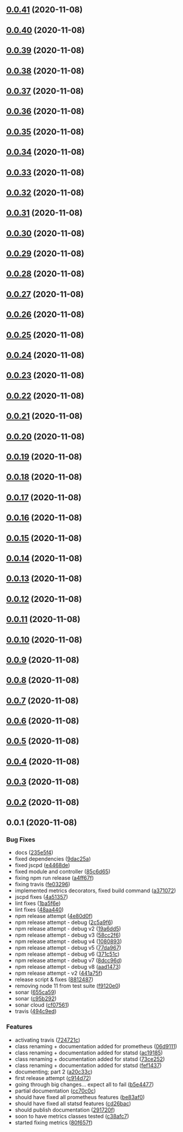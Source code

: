 ## [0.0.41](https://github.com/mists-aside/nestjs-metrics/compare/0.0.40...0.0.41) (2020-11-08)

## [0.0.40](https://github.com/mists-aside/nestjs-metrics/compare/0.0.39...0.0.40) (2020-11-08)

## [0.0.39](https://github.com/mists-aside/nestjs-metrics/compare/0.0.38...0.0.39) (2020-11-08)

## [0.0.38](https://github.com/mists-aside/nestjs-metrics/compare/0.0.37...0.0.38) (2020-11-08)

## [0.0.37](https://github.com/mists-aside/nestjs-metrics/compare/0.0.36...0.0.37) (2020-11-08)

## [0.0.36](https://github.com/mists-aside/nestjs-metrics/compare/0.0.35...0.0.36) (2020-11-08)

## [0.0.35](https://github.com/mists-aside/nestjs-metrics/compare/0.0.34...0.0.35) (2020-11-08)

## [0.0.34](https://github.com/mists-aside/nestjs-metrics/compare/0.0.33...0.0.34) (2020-11-08)

## [0.0.33](https://github.com/mists-aside/nestjs-metrics/compare/0.0.32...0.0.33) (2020-11-08)

## [0.0.32](https://github.com/mists-aside/nestjs-metrics/compare/0.0.31...0.0.32) (2020-11-08)

## [0.0.31](https://github.com/mists-aside/nestjs-metrics/compare/0.0.30...0.0.31) (2020-11-08)

## [0.0.30](https://github.com/mists-aside/nestjs-metrics/compare/0.0.29...0.0.30) (2020-11-08)

## [0.0.29](https://github.com/mists-aside/nestjs-metrics/compare/0.0.28...0.0.29) (2020-11-08)

## [0.0.28](https://github.com/mists-aside/nestjs-metrics/compare/0.0.27...0.0.28) (2020-11-08)

## [0.0.27](https://github.com/mists-aside/nestjs-metrics/compare/0.0.26...0.0.27) (2020-11-08)

## [0.0.26](https://github.com/mists-aside/nestjs-metrics/compare/0.0.25...0.0.26) (2020-11-08)

## [0.0.25](https://github.com/mists-aside/nestjs-metrics/compare/0.0.24...0.0.25) (2020-11-08)

## [0.0.24](https://github.com/mists-aside/nestjs-metrics/compare/0.0.23...0.0.24) (2020-11-08)

## [0.0.23](https://github.com/mists-aside/nestjs-metrics/compare/0.0.22...0.0.23) (2020-11-08)

## [0.0.22](https://github.com/mists-aside/nestjs-metrics/compare/0.0.21...0.0.22) (2020-11-08)

## [0.0.21](https://github.com/mists-aside/nestjs-metrics/compare/0.0.20...0.0.21) (2020-11-08)

## [0.0.20](https://github.com/mists-aside/nestjs-metrics/compare/0.0.19...0.0.20) (2020-11-08)

## [0.0.19](https://github.com/mists-aside/nestjs-metrics/compare/0.0.18...0.0.19) (2020-11-08)

## [0.0.18](https://github.com/mists-aside/nestjs-metrics/compare/0.0.17...0.0.18) (2020-11-08)

## [0.0.17](https://github.com/mists-aside/nestjs-metrics/compare/0.0.16...0.0.17) (2020-11-08)

## [0.0.16](https://github.com/mists-aside/nestjs-metrics/compare/0.0.15...0.0.16) (2020-11-08)

## [0.0.15](https://github.com/mists-aside/nestjs-metrics/compare/0.0.14...0.0.15) (2020-11-08)

## [0.0.14](https://github.com/mists-aside/nestjs-metrics/compare/0.0.13...0.0.14) (2020-11-08)

## [0.0.13](https://github.com/mists-aside/nestjs-metrics/compare/0.0.12...0.0.13) (2020-11-08)

## [0.0.12](https://github.com/mists-aside/nestjs-metrics/compare/0.0.11...0.0.12) (2020-11-08)

## [0.0.11](https://github.com/mists-aside/nestjs-metrics/compare/0.0.10...0.0.11) (2020-11-08)

## [0.0.10](https://github.com/mists-aside/nestjs-metrics/compare/0.0.9...0.0.10) (2020-11-08)

## [0.0.9](https://github.com/mists-aside/nestjs-metrics/compare/0.0.8...0.0.9) (2020-11-08)

## [0.0.8](https://github.com/mists-aside/nestjs-metrics/compare/0.0.7...0.0.8) (2020-11-08)

## [0.0.7](https://github.com/mists-aside/nestjs-metrics/compare/0.0.6...0.0.7) (2020-11-08)

## [0.0.6](https://github.com/mists-aside/nestjs-metrics/compare/0.0.5...0.0.6) (2020-11-08)

## [0.0.5](https://github.com/mists-aside/nestjs-metrics/compare/0.0.4...0.0.5) (2020-11-08)

## [0.0.4](https://github.com/mists-aside/nestjs-metrics/compare/0.0.3...0.0.4) (2020-11-08)

## [0.0.3](https://github.com/mists-aside/nestjs-metrics/compare/0.0.2...0.0.3) (2020-11-08)

## [0.0.2](https://github.com/mists-aside/nestjs-metrics/compare/0.0.1...0.0.2) (2020-11-08)

## 0.0.1 (2020-11-08)


### Bug Fixes

* docs ([235e5f4](https://github.com/mists-aside/nestjs-metrics/commit/235e5f48d5bf411146eebc956948aa7e8e693e6d))
* fixed dependencies ([9dac25a](https://github.com/mists-aside/nestjs-metrics/commit/9dac25acf361789c5463297b69e4f46f621b949e))
* fixed jscpd ([e4468de](https://github.com/mists-aside/nestjs-metrics/commit/e4468de9b36b3e8ec1dc0c4e69ed7fbc61939ca4))
* fixed module and controller ([85c6d65](https://github.com/mists-aside/nestjs-metrics/commit/85c6d652f224ec048a1446a00688e35064782499))
* fixing npm run release ([a4ff67f](https://github.com/mists-aside/nestjs-metrics/commit/a4ff67f56602cb1122c30e3aa377dcf72d92c8a8))
* fixing travis ([fe03296](https://github.com/mists-aside/nestjs-metrics/commit/fe032967c90e6f2a9ea6bbef8dd5f44b8605493f))
* implemented metrics decorators, fixed build command ([a371072](https://github.com/mists-aside/nestjs-metrics/commit/a37107251e27896411e30af074dc3de61716be71))
* jscpd fixes ([4a51357](https://github.com/mists-aside/nestjs-metrics/commit/4a51357e987b12b6410678d3198c621907b17f3d))
* lint fixes ([1ba5f6e](https://github.com/mists-aside/nestjs-metrics/commit/1ba5f6edf3949dfdac6364acef50ddcdabd4d40b))
* lint fixes ([48aa440](https://github.com/mists-aside/nestjs-metrics/commit/48aa4405c852122e66a07681453e4113812a905d))
* npm release attempt ([4e80d0f](https://github.com/mists-aside/nestjs-metrics/commit/4e80d0fb4b3789b3a144988bd6cfc7a9dcf77fd7))
* npm release attempt - debug ([2c5a9f6](https://github.com/mists-aside/nestjs-metrics/commit/2c5a9f68e50e6a99a0d751f44f7cec1b683cb973))
* npm release attempt - debug v2 ([19a6dd5](https://github.com/mists-aside/nestjs-metrics/commit/19a6dd5f175826aaea2b7b30e07135cdb43f10e9))
* npm release attempt - debug v3 ([58cc2f6](https://github.com/mists-aside/nestjs-metrics/commit/58cc2f681be38a5b9497fd8a0a9471102265d549))
* npm release attempt - debug v4 ([1080893](https://github.com/mists-aside/nestjs-metrics/commit/10808937ca055a4b25554d2cfa26204ba1b1a797))
* npm release attempt - debug v5 ([77da967](https://github.com/mists-aside/nestjs-metrics/commit/77da967045c6d99d1ea0a72e9b4e37020d1c3c3b))
* npm release attempt - debug v6 ([371c51c](https://github.com/mists-aside/nestjs-metrics/commit/371c51c750d7540c1d24d5c99b3b36d2ba0e0373))
* npm release attempt - debug v7 ([8dcc96d](https://github.com/mists-aside/nestjs-metrics/commit/8dcc96df6167bda8a9eef6a0180298d6a6e603c2))
* npm release attempt - debug v8 ([aad1473](https://github.com/mists-aside/nestjs-metrics/commit/aad147328b97db11e6e334811e51c129ad0e7ed6))
* npm release attempt - v2 ([441a75f](https://github.com/mists-aside/nestjs-metrics/commit/441a75fc9cf5ec0578ab5ef632a90026d8ce3f18))
* release script & fixes ([8812487](https://github.com/mists-aside/nestjs-metrics/commit/8812487055ccbb1358e356ee7d4b8155f2d20a8e))
* removing node 11 from test suite ([f9120e0](https://github.com/mists-aside/nestjs-metrics/commit/f9120e0542c56de7978c0adbd9cb75651e509d7e))
* sonar ([655ca59](https://github.com/mists-aside/nestjs-metrics/commit/655ca597bc4d452ab298a71da5387bc8b6630aa6))
* sonar ([c95b292](https://github.com/mists-aside/nestjs-metrics/commit/c95b292497a4ceafb2b5c093e7fb05154eb8d130))
* sonar cloud ([cf07561](https://github.com/mists-aside/nestjs-metrics/commit/cf07561e85a4f53346fdb6bfdca68b787b2e1dbf))
* travis ([494c9ed](https://github.com/mists-aside/nestjs-metrics/commit/494c9ed902edb35c7318a5af3cc99c7804fe5743))


### Features

* activating travis ([724721c](https://github.com/mists-aside/nestjs-metrics/commit/724721c05b0f6eaae1366a15df11056eb131a013))
* class renaming + documentation added for prometheus ([06d9111](https://github.com/mists-aside/nestjs-metrics/commit/06d91114e2ff2dc4717c3209885fb4ff1acfb0e6))
* class renaming + documentation added for statsd ([ac19185](https://github.com/mists-aside/nestjs-metrics/commit/ac1918548dad89f855bb70938e3b4743692214b6))
* class renaming + documentation added for statsd ([73ce252](https://github.com/mists-aside/nestjs-metrics/commit/73ce25219417bd0f081239af4b243bda06904e88))
* class renaming + documentation added for statsd ([fef1437](https://github.com/mists-aside/nestjs-metrics/commit/fef143736289d92722cae073be957d14c3471f97))
* documenting; part 2 ([a20c33c](https://github.com/mists-aside/nestjs-metrics/commit/a20c33cd8275273c0ee8b50162b18467fc0af0d0))
* first release attempt ([c914d72](https://github.com/mists-aside/nestjs-metrics/commit/c914d72dc69fd9dd4f75a42d8ce2578d6d38550b))
* going through big changes... expect all to fail ([b5e4477](https://github.com/mists-aside/nestjs-metrics/commit/b5e44773557cf3d25218ccb6ecb94b742bf2ffe0))
* partial documentation ([cc70c0c](https://github.com/mists-aside/nestjs-metrics/commit/cc70c0c2a04eb735327ea3a1083145a62f459b9d))
* should have fixed all prometheus features ([be83af0](https://github.com/mists-aside/nestjs-metrics/commit/be83af0d3b2375037962061dbfe5358d5bd0cb43))
* should have fixed all statsd features ([cd26bac](https://github.com/mists-aside/nestjs-metrics/commit/cd26bacd531556cbc1f9a0b5d56f5f3543336b8b))
* should publish documentation ([291720f](https://github.com/mists-aside/nestjs-metrics/commit/291720fb04dd46e2c26b4fa90c5efb163805d7b4))
* soon to have metrics classes tested ([c38afc7](https://github.com/mists-aside/nestjs-metrics/commit/c38afc76c93464d4af1f3756d7d428e444cf7c53))
* started fixing metrics ([80f657f](https://github.com/mists-aside/nestjs-metrics/commit/80f657fd56cf739e23a6a1aefc69ff567ff709d0))

